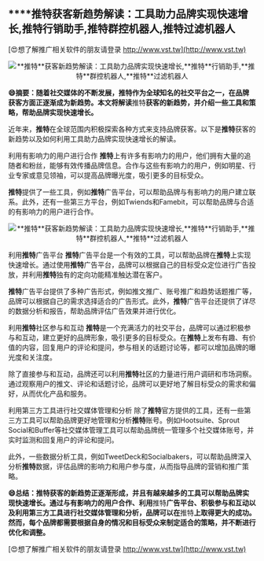 ## ****推特**获客新趋势解读：工具助力品牌实现快速增长,**推特**行销助手,**推特**群控机器人,**推特**过滤机器人**

[😍想了解推广相关软件的朋友请登录 http://www.vst.tw](http://www.vst.tw)

 <center><img src="https://vst.tw/MP4/tuiguang/png/4.png" alt="**推特**获客新趋势解读：工具助力品牌实现快速增长,**推特**行销助手,**推特**群控机器人,**推特**过滤机器人"></center>

**😄摘要：随着社交媒体的不断发展，**推特**作为全球知名的社交平台之一，在品牌获客方面正逐渐成为新趋势。本文将解读**推特**获客的新趋势，并介绍一些工具和策略，帮助品牌实现快速增长。**

近年来，**推特**在全球范围内积极探索各种方式来支持品牌获客。以下是**推特**获客的新趋势以及如何利用工具助力品牌实现快速增长的解读。

利用有影响力的用户进行合作 **推特**上有许多有影响力的用户，他们拥有大量的追随者和粉丝，能够有效传播品牌信息。合作与这些有影响力的用户，例如明星、行业专家或意见领袖，可以提高品牌曝光度，吸引更多的目标受众。

**推特**提供了一些工具，例如**推特**广告平台，可以帮助品牌与有影响力的用户建立联系。此外，还有一些第三方平台，例如Twiends和Famebit，可以帮助品牌与合适的有影响力的用户进行合作。

 <center><img src="https://vst.tw/MP4/tuiguang/png/6.png" alt="**推特**获客新趋势解读：工具助力品牌实现快速增长,**推特**行销助手,**推特**群控机器人,**推特**过滤机器人"></center>

利用**推特**广告平台 **推特**广告平台是一个有效的工具，可以帮助品牌在**推特**上实现快速增长。通过使用**推特**广告平台，品牌可以根据自己的目标受众定位进行广告投放，并利用**推特**独有的定向功能精准触达潜在客户。

**推特**广告平台提供了多种广告形式，例如推文推广、账号推广和趋势话题推广等，品牌可以根据自己的需求选择适合的广告形式。此外，**推特**广告平台还提供了详尽的数据分析和报告，帮助品牌评估广告效果并进行优化。

利用**推特**社区参与和互动 **推特**是一个充满活力的社交平台，品牌可以通过积极参与和互动，建立更好的品牌形象，吸引更多的目标受众。在**推特**上发布有趣、有价值的内容，回复用户的评论和提问，参与相关的话题讨论等，都可以增加品牌的曝光度和关注度。

除了直接参与和互动，品牌还可以利用**推特**社区的力量进行用户调研和市场洞察。通过观察用户的推文、评论和话题讨论，品牌可以更好地了解目标受众的需求和偏好，从而优化产品和服务。

利用第三方工具进行社交媒体管理和分析 除了**推特**官方提供的工具，还有一些第三方工具可以帮助品牌更好地管理和分析**推特**账号。例如Hootsuite、Sprout Social和Buffer等社交媒体管理工具可以帮助品牌统一管理多个社交媒体账号，并实时监测和回复用户的评论和提问。

此外，一些数据分析工具，例如TweetDeck和Socialbakers，可以帮助品牌深入分析**推特**数据，评估品牌的影响力和用户参与度，从而指导品牌的营销和推广策略。

**😄总结：**推特**获客的新趋势正逐渐形成，并且有越来越多的工具可以帮助品牌实现快速增长。通过与有影响力的用户合作、利用**推特**广告平台、积极参与和互动以及利用第三方工具进行社交媒体管理和分析，品牌可以在**推特**上取得更大的成功。然而，每个品牌都需要根据自身的情况和目标受众来制定适合的策略，并不断进行优化和调整。**

[😍想了解推广相关软件的朋友请登录 http://www.vst.tw](http://www.vst.tw)



